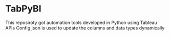 # TabPyBI
This reposiroty got automation tools developed in Python using Tableau APIs
Config.json is used to update the columns and data types dynamically
